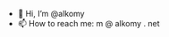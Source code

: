 - 👋 Hi, I’m @alkomy
- 📫 How to reach me: m @ alkomy . net

<!---
alkomy/alkomy is a ✨ special ✨ repository because its `README.md` (this file) appears on your GitHub profile.
You can click the Preview link to take a look at your changes.
--->
